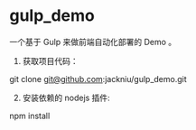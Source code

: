 # gulp_demo
一个基于 Gulp 来做前端自动化部署的 Demo 。

1. 获取项目代码：

git clone git@github.com:jackniu/gulp_demo.git

2. 安装依赖的 nodejs 插件:

npm install
